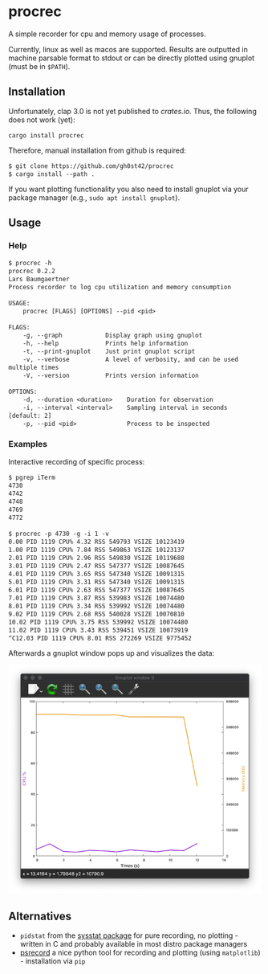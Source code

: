 # procrec

A simple recorder for cpu and memory usage of processes.

Currently, linux as well as macos are supported. Results are outputted in machine parsable format to stdout or can be directly plotted using gnuplot (must be in `$PATH`).

## Installation

Unfortunately, clap 3.0 is not yet published to *crates.io*. Thus, the following does not work (yet):
```
cargo install procrec
```

Therefore, manual installation from github is required:
```
$ git clone https://github.com/gh0st42/procrec
$ cargo install --path .
```

If you want plotting functionality you also need to install gnuplot via your package manager (e.g., `sudo apt install gnuplot`).

## Usage

### Help

``` 
$ procrec -h
procrec 0.2.2
Lars Baumgaertner
Process recorder to log cpu utilization and memory consumption

USAGE:
    procrec [FLAGS] [OPTIONS] --pid <pid>

FLAGS:
    -g, --graph            Display graph using gnuplot
    -h, --help             Prints help information
    -t, --print-gnuplot    Just print gnuplot script
    -v, --verbose          A level of verbosity, and can be used multiple times
    -V, --version          Prints version information

OPTIONS:
    -d, --duration <duration>    Duration for observation
    -i, --interval <interval>    Sampling interval in seconds [default: 2]
    -p, --pid <pid>              Process to be inspected
```

### Examples

Interactive recording of specific process:
```
$ pgrep iTerm
4730
4742
4748
4769
4772

$ procrec -p 4730 -g -i 1 -v
0.00 PID 1119 CPU% 4.32 RSS 549793 VSIZE 10123419
1.00 PID 1119 CPU% 7.84 RSS 549863 VSIZE 10123137
2.01 PID 1119 CPU% 2.96 RSS 549830 VSIZE 10119688
3.01 PID 1119 CPU% 2.47 RSS 547377 VSIZE 10087645
4.01 PID 1119 CPU% 3.65 RSS 547340 VSIZE 10091315
5.01 PID 1119 CPU% 3.31 RSS 547340 VSIZE 10091315
6.01 PID 1119 CPU% 2.63 RSS 547377 VSIZE 10087645
7.01 PID 1119 CPU% 3.87 RSS 539983 VSIZE 10074480
8.01 PID 1119 CPU% 3.34 RSS 539992 VSIZE 10074480
9.02 PID 1119 CPU% 2.68 RSS 540028 VSIZE 10070810
10.02 PID 1119 CPU% 3.75 RSS 539992 VSIZE 10074480
11.02 PID 1119 CPU% 3.43 RSS 539451 VSIZE 10073919
^C12.03 PID 1119 CPU% 8.01 RSS 272269 VSIZE 9775452

```

Afterwards a gnuplot window pops up and visualizes the data:

![gnuplot screenshot](/img/gnuplot.png?raw=true "gnuplot screenshot")

## Alternatives

- `pidstat` from the [sysstat package](https://github.com/sysstat/sysstat/) for pure recording, no plotting - written in C and probably available in most distro package managers
- [psrecord](https://github.com/astrofrog/psrecord) a nice python tool for recording and plotting (using `matplotlib`) - installation via `pip` 